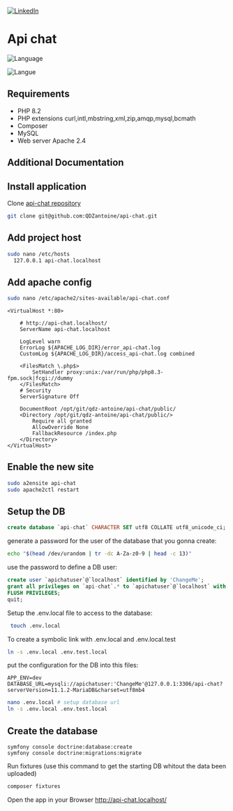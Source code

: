 [![LinkedIn](https://img.shields.io/badge/LinkedIn-0077B5?style=for-the-badge&logo=linkedin&logoColor=white)](https://www.linkedin.com/in/antoinequendez/)

# Api chat

![Language](https://img.shields.io/badge/language-EN-green)

![Langue](https://img.shields.io/badge/langue-FR-blue)


## Requirements

- PHP 8.2
- PHP extensions curl,intl,mbstring,xml,zip,amqp,mysql,bcmath
- Composer
- MySQL
- Web server Apache 2.4

## Additional Documentation


## Install application

Clone [api-chat repository](https://github.com/QDZantoine/api-chat)

```bash
git clone git@github.com:QDZantoine/api-chat.git
```
## Add project host
```bash
sudo nano /etc/hosts
  127.0.0.1 api-chat.localhost
```
## Add apache config
```bash
sudo nano /etc/apache2/sites-available/api-chat.conf
```

```nano
<VirtualHost *:80>

    # http://api-chat.localhost/
    ServerName api-chat.localhost

    LogLevel warn
    ErrorLog ${APACHE_LOG_DIR}/error_api-chat.log
    CustomLog ${APACHE_LOG_DIR}/access_api-chat.log combined

    <FilesMatch \.php$>
        SetHandler proxy:unix:/var/run/php/php8.3-fpm.sock|fcgi://dummy
    </FilesMatch>
    # Security
    ServerSignature Off

    DocumentRoot /opt/git/qdz-antoine/api-chat/public/
    <Directory /opt/git/qdz-antoine/api-chat/public/>
        Require all granted
        AllowOverride None
        FallbackResource /index.php
    </Directory>
</VirtualHost>
```

## Enable the new site 
```bash
sudo a2ensite api-chat
sudo apache2ctl restart
```
## Setup the DB

```sql
create database `api-chat` CHARACTER SET utf8 COLLATE utf8_unicode_ci;
```
generate a password for the user of the database that you gonna create:
```bash
echo "$(head /dev/urandom | tr -dc A-Za-z0-9 | head -c 13)"
```
use the password to define a DB user:

```sql
create user `apichatuser`@`localhost` identified by 'ChangeMe';
grant all privileges on `api-chat`.* to `apichatuser`@`localhost` with grant option;
FLUSH PRIVILEGES;
quit;
```	

 Setup the .env.local file to access to the database:
```bash
 touch .env.local
 ```
 To create a symbolic link with .env.local and .env.local.test
 ```bash
 ln -s .env.local .env.test.local
 ```

put the configuration for the DB into this files:

```
APP_ENV=dev
DATABASE_URL=mysqli://apichatuser:'ChangeMe'@127.0.0.1:3306/api-chat?serverVersion=11.1.2-MariaDB&charset=utf8mb4
```

```bash
nano .env.local # setup database url
ln -s .env.local .env.test.local
```
## Create the database
```
symfony console doctrine:database:create
symfony console doctrine:migrations:migrate
```

Run fixtures  (use this command to get the starting DB whitout the data been uploaded)
```bash
composer fixtures
```

Open the app in your Browser http://api-chat.localhost/
